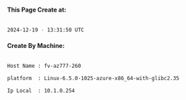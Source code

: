 
   
#### This Page Create at:

```bash

2024-12-19 - 13:31:50 UTC

```

#### Create By Machine:

```bash

Host Name : fv-az777-260

platform  : Linux-6.5.0-1025-azure-x86_64-with-glibc2.35

Ip Local  : 10.1.0.254

```

